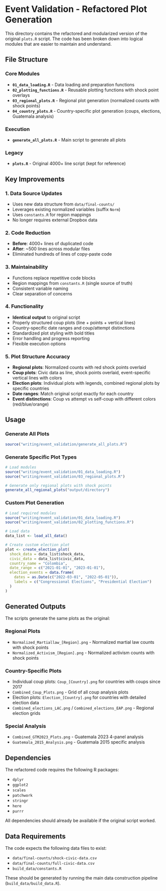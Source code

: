 # Event Validation - Refactored Plot Generation

This directory contains the refactored and modularized version of the original `plots.R` script. The code has been broken down into logical modules that are easier to maintain and understand.

## File Structure

### Core Modules
- **`01_data_loading.R`** - Data loading and preparation functions
- **`02_plotting_functions.R`** - Reusable plotting functions with shock point overlays
- **`03_regional_plots.R`** - Regional plot generation (normalized counts with shock points)
- **`04_country_plots.R`** - Country-specific plot generation (coups, elections, Guatemala analysis)

### Execution
- **`generate_all_plots.R`** - Main script to generate all plots

### Legacy
- **`plots.R`** - Original 4000+ line script (kept for reference)

## Key Improvements

### 1. Data Source Updates
- Uses new data structure from `data/final-counts/`
- Leverages existing normalized variables (suffix `Norm`)
- Uses `constants.R` for region mappings
- No longer requires external Dropbox data

### 2. Code Reduction
- **Before**: 4000+ lines of duplicated code
- **After**: ~500 lines across modular files
- Eliminated hundreds of lines of copy-paste code

### 3. Maintainability
- Functions replace repetitive code blocks
- Region mappings from `constants.R` (single source of truth)
- Consistent variable naming
- Clear separation of concerns

### 4. Functionality
- **Identical output** to original script
- Properly structured coup plots (line + points + vertical lines)
- Country-specific date ranges and coup/attempt distinctions
- Standardized plot styling with bold titles
- Error handling and progress reporting
- Flexible execution options

### 5. Plot Structure Accuracy
- **Regional plots**: Normalized counts with red shock points overlaid
- **Coup plots**: Civic data as line, shock points overlaid, event-specific vertical lines with colors
- **Election plots**: Individual plots with legends, combined regional plots by specific countries
- **Date ranges**: Match original script exactly for each country
- **Event distinctions**: Coup vs attempt vs self-coup with different colors (red/blue/orange)

## Usage

### Generate All Plots
```r
source("writing/event_validation/generate_all_plots.R")
```

### Generate Specific Plot Types
```r
# Load modules
source("writing/event_validation/01_data_loading.R")
source("writing/event_validation/03_regional_plots.R")

# Generate only regional plots with shock points
generate_all_regional_plots("output/directory")
```

### Custom Plot Generation
```r
# Load required modules
source("writing/event_validation/01_data_loading.R")
source("writing/event_validation/02_plotting_functions.R")

# Load data
data_list <- load_all_data()

# Create custom election plot
plot <- create_election_plot(
  shock_data = data_list$shock_data,
  civic_data = data_list$civic_data,
  country_name = "Colombia",
  date_range = c("2021-01-01", "2023-01-01"),
  election_events = data.frame(
    dates = as.Date(c("2022-03-01", "2022-05-01")),
    labels = c("Congressional Elections", "Presidential Election")
  )
)
```

## Generated Outputs

The scripts generate the same plots as the original:

### Regional Plots
- `Normalized_Martiallaw_[Region].png` - Normalized martial law counts with shock points
- `Normalized_Activism_[Region].png` - Normalized activism counts with shock points

### Country-Specific Plots  
- Individual coup plots: `Coup_[Country].png` for countries with coups since 2017
- `Combined_Coup_Plots.png` - Grid of all coup analysis plots
- Election plots: `Election_[Country].png` for countries with detailed election data
- `Combined_elections_LAC.png` / `Combined_elections_EAP.png` - Regional election grids

### Special Analysis
- `Combined_GTM2023_Plots.png` - Guatemala 2023 4-panel analysis
- `Guatemala_2015_Analysis.png` - Guatemala 2015 specific analysis

## Dependencies

The refactored code requires the following R packages:
- `dplyr`
- `ggplot2` 
- `scales`
- `patchwork`
- `stringr`
- `here`
- `purrr`

All dependencies should already be available if the original script worked.

## Data Requirements

The code expects the following data files to exist:
- `data/final-counts/shock-civic-data.csv`
- `data/final-counts/full-civic-data.csv`
- `build_data/constants.R`

These should be generated by running the main data construction pipeline (`build_data/build_data.R`).